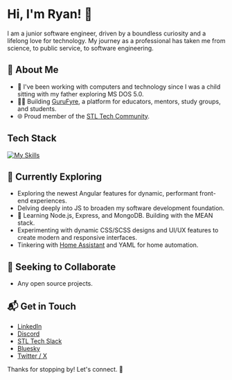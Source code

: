 # Hi, I'm Ryan! 👋

I am a junior software engineer, driven by a boundless curiosity and a lifelong love for technology. My journey as a professional has taken me from science, to public service, to software engineering.


## 🚀 About Me

- 🔭 I've been working with computers and technology since I was a child sitting with my father exploring MS DOS 5.0.
- 👩‍🏫 Building [GuruFyre](https://www.gurufyre.com/), a platform for educators, mentors, study groups, and students.
- 🌐 Proud member of the [STL Tech Community](https://stltech.org/).

## Tech Stack
[![My Skills](https://skillicons.dev/icons?i=angular,html,css,sass,js,ts,cs,dotnet,nodejs,express,mongodb,docker,raspberrypi,netlify,postman&perline=6)](https://skillicons.dev)

<!-- ![becom1ng's Stats](https://github-readme-stats.vercel.app/api?username=becom1ng&theme=transparent&show_icons=true&hide_border=true&count_private=true&rank_icon=github)
![Top Langs](https://github-readme-stats.vercel.app/api/top-langs/?username=becom1ng&hide_progress=true) -->

## 🌱 Currently Exploring

- Exploring the newest Angular features for dynamic, performant front-end experiences.
- Delving deeply into JS to broaden my software development foundation.
- 🚀 Learning Node.js, Express, and MongoDB. Building with the MEAN stack.
- Experimenting with dynamic CSS/SCSS designs and UI/UX features to create modern and responsive interfaces.
- Tinkering with [Home Assistant](https://www.home-assistant.io/) and YAML for home automation.

## 👯 Seeking to Collaborate

- Any open source projects.

## 📬 Get in Touch

- [LinkedIn](https://www.linkedin.com/in/ryan-lavery-336645298/)
- [Discord](https://discordapp.com/users/85938510829215744)
- [STL Tech Slack](https://stl-tech.slack.com/team/U061ZNHH0AC)
- [Bluesky](https://bsky.app/profile/becoming.bsky.social)
- [Twitter / X](https://twitter.com/ryan42fbd)

Thanks for stopping by! Let's connect. 🚀

<!--
**becom1ng/becom1ng** is a ✨ _special_ ✨ repository because its `README.md` (this file) appears on your GitHub profile.

Here are some ideas to get you started:

- 🔭 I’m currently working on ...
- 🌱 I’m currently learning ...
- 👯 I’m looking to collaborate on ...
- 🤔 I’m looking for help with ...
- 💬 Ask me about ...
- 📫 How to reach me: ...
- 😄 Pronouns: ...
- ⚡ Fun fact: ...
-->
